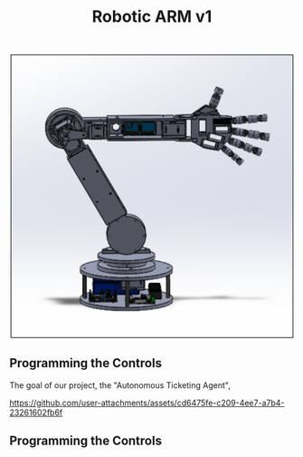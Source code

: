 <div id="top"></div>
<h1 align="center">Robotic ARM v1</h1>
<br />
<div align="center">

</p>
<img src="images\robotCAD(1).png?" width="500" height="500">
</div>

## Programming the Controls

The goal of our project, the "Autonomous Ticketing Agent",

https://github.com/user-attachments/assets/cd6475fe-c209-4ee7-a7b4-23261602fb6f
<p>
</p>

## Programming the Controls

